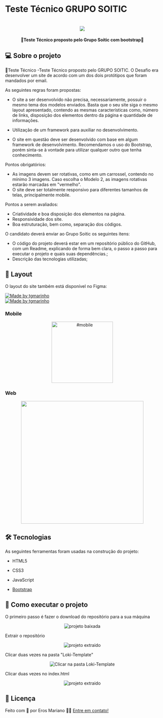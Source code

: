 # Teste Técnico GRUPO SOITIC
<h1 align="center">

<img src="https://github.com/erosMariano/teste-tecnico-GRUPO-SOITIC/blob/main/Desktop.png" />

</h1>

<h4 align="center"> 🚀Teste Técnico proposto pelo Grupo Soitic com bootstrap🚀 </h4>

##  💻 Sobre o projeto

  
🔧Teste Técnico -Teste Técnico proposto pelo GRUPO SOITIC. O Desafio era desenvolver um site de acordo com um dos dois protótipos que foram mandados por email.

  

As seguintes regras foram propostas:

- O site a ser desenvolvido não precisa, necessariamente, possuir o mesmo tema dos modelos enviados. Basta que o seu site siga o mesmo layout apresentado, contendo as mesmas características como, número de links, disposição dos elementos dentro da página e quantidade de informações.

- Utilização de um framework para auxiliar no desenvolvimento.

- O site em questão deve ser desenvolvido com base em algum framework de desenvolvimento. Recomendamos o uso do Bootstrap, porém sinta-se à vontade para utilizar qualquer outro que tenha conhecimento.

Pontos obrigatórios:

- As imagens devem ser rotativas, como em um carrossel, contendo no mínimo 3 imagens. Caso escolha o Modelo 2, as imagens rotativas estarão marcadas em "vermelho".
- O site deve ser totalmente responsivo para diferentes tamanhos de telas, principalmente mobile.

Pontos a serem avaliados:

- Criatividade e boa disposição dos elementos na página.
- Responsividade dos site.
- Boa estruturação, bem como, separação dos códigos.

O candidato deverá enviar ao Grupo Soitic os seguintes itens:

- O código do projeto deverá estar em um repositório público do GitHub, com um Readme, explicando de forma bem clara, o passo a passo para executar o projeto e quais suas dependências.;
- Descrição das tecnologias utilizadas;
  




##  🎨 Layout

O layout do site também está disponível no Figma:

  

<a target="_blank" href="https://www.figma.com/file/QnDuRJpjfpVu26QzY1GMKx/Loki-Project-With-Bootstrap?node-id=0%3A1">

<img alt="Made by tgmarinho" src="https://img.shields.io/badge/Acessar%20Layout%20-Figma-%20861E">

</a>

<br>
<a target="_blank" href="https://www.figma.com/proto/QnDuRJpjfpVu26QzY1GMKx/Loki-Project-With-Bootstrap?node-id=2%3A7&scaling=scale-down-width&page-id=0%3A1">

<img alt="Made by tgmarinho" src="https://img.shields.io/badge/Acessar%20Apresentação%20-Figma-%20861E">

</a>

###  Mobile

<p align="center">

<img title="#mobile" src="https://github.com/erosMariano/teste-tecnico-GRUPO-SOITIC/blob/main/Mobile.png" width="200px">


</p>

###  Web

  

<p align="center" style="display: flex; align-items: flex-start; justify-content: center;">

<img src="https://github.com/erosMariano/teste-tecnico-GRUPO-SOITIC/blob/main/Desktop.png" width="400px">

</p>


##  🛠 Tecnologias
  

As seguintes ferramentas foram usadas na construção do projeto:

  

- HTML5

- CSS3

- JavaScript

- [Bootstrap](https://getbootstrap.com/)

  
##  🚀 Como executar o projeto

  
<p>O primeiro passo é fazer o download do repositório para a sua máquina</p>
<div align="center">
  <img align="center" alt="projeto baixada" src="https://github.com/erosMariano/teste-tecnico-GRUPO-SOITIC/blob/main/Loki-Template/public/assets/img/instalacao/clone-1.png">

</div>


<p>Extrair o repositório </p>
<div align="center">
  <img align="center" alt="projeto extraido" src="https://github.com/erosMariano/teste-tecnico-GRUPO-SOITIC/blob/main/Loki-Template/public/assets/img/instalacao/extracao.png"> 
</div>



<p>Clicar duas vezes  na pasta "Loki-Template"</p>
<div align="center">
  <img align="center" alt="Clicar na pasta Loki-Template" src="https://github.com/erosMariano/teste-tecnico-GRUPO-SOITIC/blob/main/Loki-Template/public/assets/img/instalacao/pasta-loki.png"> 
</div>



<p>Clicar duas vezes no index.html</p>
<div align="center">
    <img alt="projeto extraido" src="https://github.com/erosMariano/teste-tecnico-GRUPO-SOITIC/blob/main/Loki-Template/public/assets/img/instalacao/index.png">   
</div>

##  📝 Licença

Feito com 💚 por Eros Mariano 👋🏽 [Entre em contato!](https://www.linkedin.com/in/erosmariano/)
  
